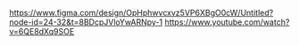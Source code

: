 https://www.figma.com/design/OpHphwvcxvz5VP6XBgO0cW/Untitled?node-id=24-32&t=8BDcpJVloYwARNpy-1
https://www.youtube.com/watch?v=6QE8dXq9SOE
